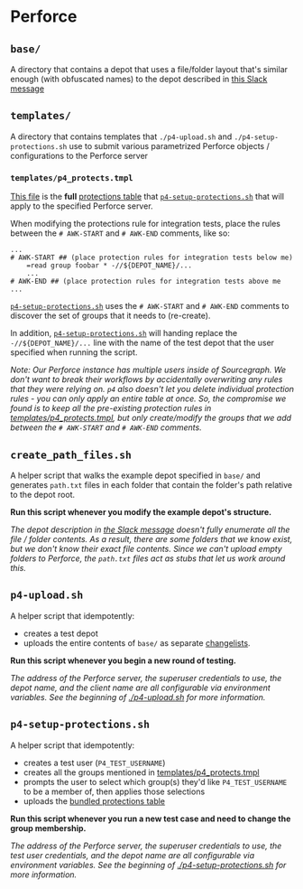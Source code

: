 # Perforce

## `base/`

A directory that contains a depot that uses a file/folder layout that's similar enough (with obfuscated names) to the depot described in [this Slack message](https://sourcegraph.slack.com/archives/C02EDAQAJQZ/p1659583885164999)

## `templates/`

A directory that contains templates that `./p4-upload.sh` and `./p4-setup-protections.sh` use to submit various parametrized Perforce objects / configurations to the Perforce server

### `templates/p4_protects.tmpl`

[This file](./templates/p4_protects.tmpl) is the **full** [protections table](https://www.perforce.com/manuals/cmdref/Content/CmdRef/p4_protect.html#p4_protect) that [`p4-setup-protections.sh`](#p4-setup-protections.sh) that will apply to the specified Perforce server.

When modifying the protections rule for integration tests, place the rules between the `# AWK-START` and `# AWK-END` comments, like so:

```text
...
# AWK-START ## (place protection rules for integration tests below me)
    =read group foobar * -//${DEPOT_NAME}/...
    ...
# AWK-END ## (place protection rules for integration tests above me
...
```

[`p4-setup-protections.sh`](#p4-setup-protections.sh) uses the `# AWK-START` and `# AWK-END` comments to discover the set of groups that it needs to (re-create).

In addition, [`p4-setup-protections.sh`](#p4-setup-protections.sh) will handing replace the `-//${DEPOT_NAME}/...` line with the name of the test depot that the user specified when running the script.

_Note: Our Perforce instance has multiple users inside of Sourcegraph. We don't want to break their workflows by accidentally overwriting any rules that they were relying on. `p4` also doesn't let you delete individual protection rules - you can only apply an entire table at once. So, the compromise we found is to keep all the pre-existing protection rules in [templates/p4_protects.tmpl](./templates/p4_protects.tmpl), but only create/modify the groups that we add between the `# AWK-START` and `# AWK-END` comments._

## `create_path_files.sh`

A helper script that walks the example depot specified in `base/` and generates `path.txt` files in each folder that contain the folder's path relative to the depot root.

**Run this script whenever you modify the example depot's structure.**

_The depot description in [the Slack message](https://sourcegraph.slack.com/archives/C02EDAQAJQZ/p1659583885164999) doesn't fully enumerate all the file / folder contents. As a result, there are some folders that we know exist, but we don't know their exact file contents. Since we can't upload empty folders to Perforce, the `path.txt` files act as stubs that let us work around this._

## `p4-upload.sh`

A helper script that idempotently:

- creates a test depot
- uploads the entire contents of `base/` as separate [changelists](https://www.perforce.com/manuals/cmdref/Content/CmdRef/p4_changes.html).

**Run this script whenever you begin a new round of testing.**

_The address of the Perforce server, the superuser credentials to use, the depot name, and the client name are all configurable via environment variables. See the beginning of [./p4-upload.sh](./p4-upload.sh) for more information._

## `p4-setup-protections.sh`

A helper script that idempotently:

- creates a test user (`P4_TEST_USERNAME`)
- creates all the groups mentioned in [templates/p4_protects.tmpl](./templates/p4_protects.tmpl)
- prompts the user to select which group(s) they'd like `P4_TEST_USERNAME` to be a member of, then applies those selections
- uploads the [bundled protections table](./templates/p4_protects.tmpl)

**Run this script whenever you run a new test case and need to change the group membership.**

_The address of the Perforce server, the superuser credentials to use, the test user credentials, and the depot name are all configurable via environment variables. See the beginning of [./p4-setup-protections.sh](./p4-setup-protections.sh) for more information._

